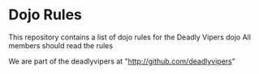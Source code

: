 Dojo Rules
==========

This repository contains a list of dojo rules for the Deadly Vipers dojo
All members should read the rules

We are part of the deadlyvipers at "http://github.com/deadlyvipers"

